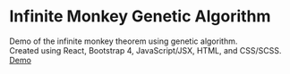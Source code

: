 # Infinite Monkey Genetic Algorithm

Demo of the infinite monkey theorem using genetic algorithm.  
Created using React, Bootstrap 4, JavaScript/JSX, HTML, and CSS/SCSS.  
[Demo](https://www.ryanlongtran.com/infinite-monkey-genetic-algorithm)
